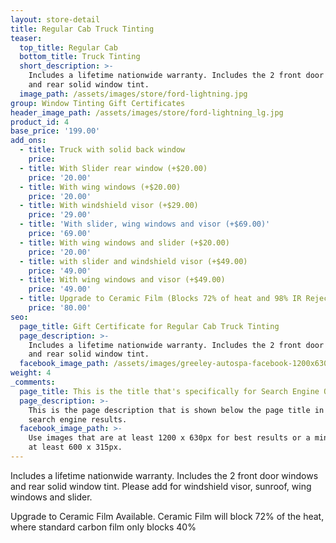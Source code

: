 ```yaml
---
layout: store-detail
title: Regular Cab Truck Tinting
teaser:
  top_title: Regular Cab
  bottom_title: Truck Tinting
  short_description: >-
    Includes a lifetime nationwide warranty. Includes the 2 front door windows
    and rear solid window tint.
  image_path: /assets/images/store/ford-lightning.jpg
group: Window Tinting Gift Certificates
header_image_path: /assets/images/store/ford-lightning_lg.jpg
product_id: 4
base_price: '199.00'
add_ons:
  - title: Truck with solid back window
    price:
  - title: With Slider rear window (+$20.00)
    price: '20.00'
  - title: With wing windows (+$20.00)
    price: '20.00'
  - title: With windshield visor (+$29.00)
    price: '29.00'
  - title: 'With slider, wing windows and visor (+$69.00)'
    price: '69.00'
  - title: With wing windows and slider (+$20.00)
    price: '20.00'
  - title: with slider and windshield visor (+$49.00)
    price: '49.00'
  - title: With wing windows and visor (+$49.00)
    price: '49.00'
  - title: Upgrade to Ceramic Film (Blocks 72% of heat and 98% IR Rejection)
    price: '80.00'
seo:
  page_title: Gift Certificate for Regular Cab Truck Tinting
  page_description: >-
    Includes a lifetime nationwide warranty. Includes the 2 front door windows
    and rear solid window tint.
  facebook_image_path: /assets/images/greeley-autospa-facebook-1200x630.png
weight: 4
_comments:
  page_title: This is the title that's specifically for Search Engine Optimization.
  page_description: >-
    This is the page description that is shown below the page title in the
    search engine results.
  facebook_image_path: >-
    Use images that are at least 1200 x 630px for best results or a minimum of
    at least 600 x 315px.
---
```


Includes a lifetime nationwide warranty. Includes the 2 front door windows and rear solid window tint. Please add for windshield visor, sunroof, wing windows and slider.

Upgrade to Ceramic Film Available. Ceramic Film will block 72% of the heat, where standard carbon film only blocks 40%
